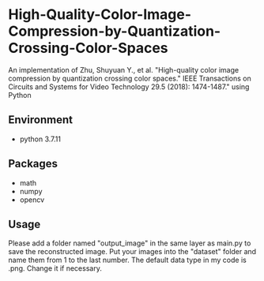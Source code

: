 # High-Quality-Color-Image-Compression-by-Quantization-Crossing-Color-Spaces
An implementation of Zhu, Shuyuan Y., et al. "High-quality color image compression by quantization crossing color spaces." IEEE Transactions on Circuits and Systems for Video Technology 29.5 (2018): 1474-1487." using Python

## Environment
- python 3.7.11

## Packages
- math
- numpy
- opencv

## Usage 
Please add a folder named "output_image" in the same layer as main.py to save the reconstructed image.
Put your images into the "dataset" folder and name them from 1 to the last number. The default data type in my code is .png. Change it if necessary.
